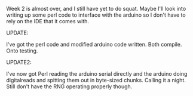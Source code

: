 Week 2 is almost over, and I still have yet to do squat. Maybe I'll look 
into writing up some perl code to interface with the arduino so I don't have 
to rely on the IDE that it comes with.

UPDATE:

I've got the perl code and modified arduino code written. Both compile. Onto 
testing.

UPDATE2:

I've now got Perl reading the arduino serial directly and the arduino 
doing digitalreads and spitting them out in byte-sized chunks. Calling it a 
night. Still don't have the RNG operating properly though. 
